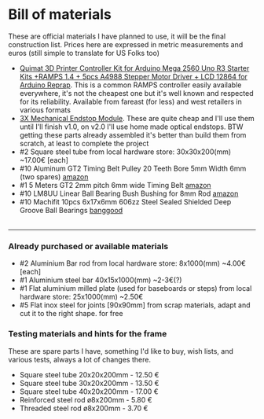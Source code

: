 # Bill of materials
These are official materials I have planned to use, it will be the final construction list. Prices here are expressed in metric measurements and euros (still simple to translate for US Folks too)
- [Quimat 3D Printer Controller Kit for Arduino Mega 2560 Uno R3 Starter Kits +RAMPS 1.4 + 5pcs A4988 Stepper Motor Driver + LCD 12864 for Arduino Reprap](https://www.amazon.co.uk/dp/B06XSZ9M77). This is a common RAMPS controller easily available everywhere, it's not the cheapest one but it's well known and respected for its reliability. Available from fareast (for less) and west retailers in various formats
- [3X Mechanical Endstop Module](https://www.amazon.com/XCSOURCE-Mechanical-Endstop-impresoras-TE250/dp/B012C4NNI2/ref=sr_1_1?ie=UTF8&qid=1501158350&sr=8-1&keywords=TE250+endstop). These are quite cheap and I'll use them until I'll finish v1.0, on v2.0 I'll use home made optical endstops. BTW getting these parts already assembled it's better than build them from scratch, at least to complete the project
- #2 Square steel tube from local hardware store: 30x30x200(mm) ~17.00€ [each]
- #10 Aluminum GT2 Timing Belt Pulley 20 Teeth Bore 5mm Width 6mm (two spares) [amazon](https://www.amazon.it/gp/product/B06VSL9W9L/ref=oh_aui_detailpage_o00_s03?ie=UTF8&psc=1)
- #1 5 Meters GT2 2mm pitch 6mm wide Timing Belt [amazon](https://www.amazon.com/Meters-pitch-wide-Timing-printer/dp/B00F2IQNX8/ref=sr_1_3?ie=UTF8&qid=1501765526&sr=8-3&keywords=5m+gt2+belt)
- #10 LM8UU Linear Ball Bearing Bush Bushing for 8mm Rod [amazon](https://www.amazon.com/Meters-pitch-wide-Timing-printer/dp/B00F2IQNX8/ref=sr_1_3?ie=UTF8&qid=1501765526&sr=8-3&keywords=5m+gt2+belt)
- #10 Machifit 10pcs 6x17x6mm 606zz Steel Sealed Shielded Deep Groove Ball Bearings [banggood](https://www.banggood.com/10pcs-6x17x6mm-606zz-Steel-Sealed-Shielded-Deep-Groove-Ball-Bearings-p-1009701.html)
<br/><br/>
---
### Already purchased or available materials
- #2 Aluminium Bar rod from local hardware store: 8x1000(mm) ~4.00€ [each]
- #1 Aluminium steel bar 40x15x1000(mm) ~2-3€(?)
- #1 Flat aluminium milled plate (used for baseboards or steps) from local hardware store: 25x1000(mm) ~2.50€
- #5 Flat inox steel for joints [90x90mm] from scrap materials, adapt and cut it to the right shape. for free
### Testing materials and hints for the frame
These are spare parts I have, something I'd like to buy, wish lists, and various tests, always a lot of changes there.
- Square steel tube 20x20x200mm - 12.50 €
- Square steel tube 30x20x200mm - 13.50 €
- Square steel tube 40x20x200mm - 17.00 €
- Reinforced steel rod ø8x200mm - 5.80 €
- Threaded steel rod ø8x200mm - 3.70 €
